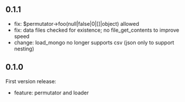 ## 0.1.1
- fix: $permutator->foo(null|false|0|[]|object) allowed
- fix: data files checked for existence; no file_get_contents to improve speed
- change: load_mongo no longer supports csv (json only to support nesting)

## 0.1.0
First version release:
- feature: permutator and loader 
